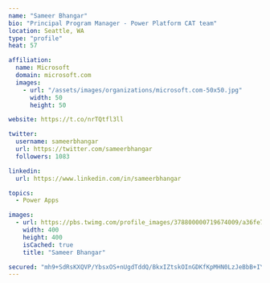 ```yaml
---
name: "Sameer Bhangar"
bio: "Principal Program Manager - Power Platform CAT team"
location: Seattle, WA
type: "profile"
heat: 57

affiliation:
  name: Microsoft
  domain: microsoft.com
  images:
    - url: "/assets/images/organizations/microsoft.com-50x50.jpg"
      width: 50
      height: 50

website: https://t.co/nrTQtfl3ll

twitter:
  username: sameerbhangar
  url: https://twitter.com/sameerbhangar
  followers: 1083

linkedin:
  url: https://www.linkedin.com/in/sameerbhangar

topics:
  - Power Apps

images:
  - url: https://pbs.twimg.com/profile_images/378800000719674009/a36fe7ddfab1778b76e5793772e43798_400x400.jpeg
    width: 400
    height: 400
    isCached: true
    title: "Sameer Bhangar"

secured: "mh9+SdRsKXQVP/YbsxOS+nUgdTddQ/BkxIZtskOInGDKfKpMHN0LzJeBbB+IYfigPki8kNYSx1VX+lq7uyYk2Vk5zrboN03k2POkd1Otwz9MimshmdIOvU0ajEV7niVjprlktaEPUdyJ1KaY8hEbUEO6OukLEezIMH1FUzmrBD12vSDB78ksKcd6x+a160D4+Zb8xd1nznJvYxiVe1ScPoUNx7dvI0HprI7UDt9mZYzsPCtWYpC63zhA6PgUDnBmAZnpwPk9WCTpaZmMjEix3t/g0NjevmUm89r7JuzlLv3JwymbXaiaNNM0Y/L3vaamBzQp4+8eh6O/uaVtzo+771Ey3/eLTXXM/wyv0cWJTJr4ZAYy62zwolSdZO5RG6xo+rbJnBR/NdBqr9NE/fV62Kw+XUpBwx+FthlIDin4kE0=;uCJh0QwJ/mic/rI0dUKzxA=="
---
```


